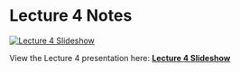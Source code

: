 # Lecture 4 Notes

[![Lecture 4 Slideshow](https://gitpitch.com/assets/badge.svg)](https://gitpitch.com/CWRU-EECS301-S18/syllabus/master?p=/Lectures/Lecture04/Slides)

View the Lecture 4 presentation here: [**Lecture 4 Slideshow**](https://gitpitch.com/CWRU-EECS301-S18/syllabus/master?p=/Lectures/Lecture04/Slides)
